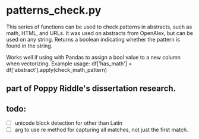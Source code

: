 # patterns_check.py
This series of functions can be used to check patterns in abstracts, such as math, HTML, and URLs.
It was used on abstracts from OpenAlex, but can be used on any string.
Returns a boolean indicating whether the pattern is found in the string.

Works well if using with Pandas to assign a bool value to a new column when vectorizing.
Example usage:
df['has_math'] = df['abstract'].apply(check_math_pattern)

## part of Poppy Riddle's dissertation research.

## todo:
- [ ] unicode block detection for other than Latin
- [ ] arg to use re method for capturing all matches, not just the first match.
